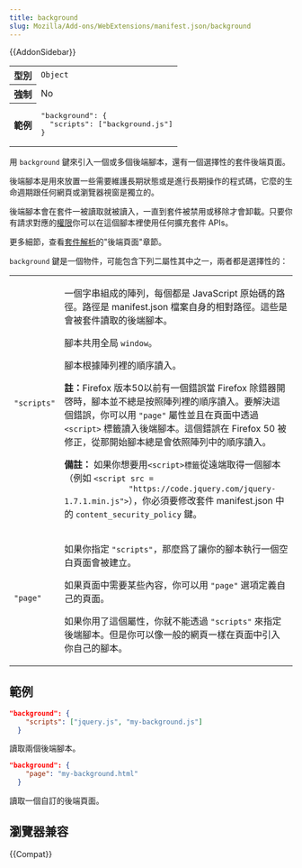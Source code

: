 ```yaml
---
title: background
slug: Mozilla/Add-ons/WebExtensions/manifest.json/background
---
```


{{AddonSidebar}}

<table class="fullwidth-table standard-table">
  <tbody>
    <tr>
      <th scope="row">型別</th>
      <td><code>Object</code></td>
    </tr>
    <tr>
      <th scope="row">強制</th>
      <td>No</td>
    </tr>
    <tr>
      <th scope="row">範例</th>
      <td>
        <pre class="brush: json">
"background": {
  "scripts": ["background.js"]
}</pre
        >
      </td>
    </tr>
  </tbody>
</table>

用 `background` 鍵來引入一個或多個後端腳本，還有一個選擇性的套件後端頁面。

後端腳本是用來放置一些需要維護長期狀態或是進行長期操作的程式碼，它麼的生命週期跟任何網頁或瀏覽器視窗是獨立的。

後端腳本會在套件一被讀取就被讀入，一直到套件被禁用或移除才會卸載。只要你有請求對應的[權限](/zh-TW/docs/Mozilla/Add-ons/WebExtensions/manifest.json/permissions)你可以在這個腳本裡使用任何擴充套件 APIs。

更多細節，查看[套件解析](/zh-TW/Add-ons/WebExtensions/Anatomy_of_a_WebExtension#Background_pages)的"後端頁面"章節。

`background` 鍵是一個物件，可能包含下列二屬性其中之一，兩者都是選擇性的：

<table class="standard-table">
  <tbody>
    <tr>
      <td><code>"scripts"</code></td>
      <td>
        <p>
          一個字串組成的陣列，每個都是 JavaScript 原始碼的路徑。路徑是
          manifest.json 檔案自身的相對路徑。這些是會被套件讀取的後端腳本。
        </p>
        <p>腳本共用全局 <code>window</code>。</p>
        <p>腳本根據陣列裡的順序讀入。</p>
        <p>
          <strong>註：</strong>Firefox 版本50以前有一個錯誤當 Firefox
          除錯器開啓時，腳本並不總是按照陣列裡的順序讀入。要解決這個錯誤，你可以用
          <code>"page"</code> 屬性並且在頁面中透過
          <code>&#x3C;script></code> 標籤讀入後端腳本。這個錯誤在 Firefox 50
          被修正，從那開始腳本總是會依照陣列中的順序讀入。
        </p>
        <div class="note">
          <p>
            <strong>備註：</strong>
            如果你想要用<code>&#x3C;script>標籤</code>從遠端取得一個腳本（例如
            <code
              >&#x3C;script src =
              "https://code.jquery.com/jquery-1.7.1.min.js"></code
            >），你必須要修改套件 manifest.json 中的
            <code>content_security_policy</code> 鍵。
          </p>
        </div>
      </td>
    </tr>
    <tr>
      <td><code>"page"</code></td>
      <td>
        <p>
          如果你指定
          <code>"scripts"</code>，那麼爲了讓你的腳本執行一個空白頁面會被建立。
        </p>
        <p>
          如果頁面中需要某些內容，你可以用
          <code>"page"</code> 選項定義自己的頁面。
        </p>
        <p>
          如果你用了這個屬性，你就不能透過
          <code>"scripts"</code>
          來指定後端腳本。但是你可以像一般的網頁一樣在頁面中引入你自己的腳本。
        </p>
      </td>
    </tr>
  </tbody>
</table>

## 範例

```json
"background": {
    "scripts": ["jquery.js", "my-background.js"]
  }
```

讀取兩個後端腳本。

```json
"background": {
    "page": "my-background.html"
  }
```

讀取一個自訂的後端頁面。

## 瀏覽器兼容

{{Compat}}
